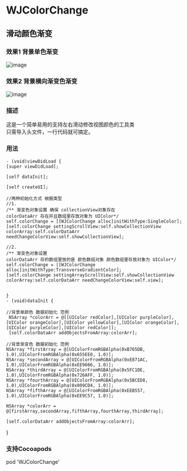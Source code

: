 # WJColorChange
## 滑动颜色渐变

### 效果1 背景单色渐变

![image](https://github.com/wangjin007/WJColorChange/blob/master/changeColor.gif)
### 效果2 背景横向渐变色渐变
![image](https://github.com/wangjin007/WJColorChange/blob/master/colorChange2.gif)

### 描述

这是一个简单易用的支持左右滑动修改视图颜色的工具类  
只需导入头文件，一行代码就可搞定。

### 用法 
    - (void)viewDidLoad {
    [super viewDidLoad];
    
    [self dataInit];
    
    [self createUI];
    
    //两种初始化方式 根据类型
    //1.
    /** 渐变色对象设置 确保 collectionView对象存在
    colorDataArr 存在并且数组里存放对象为 UIColor*/
    self.colorChange = [[WJColorChange alloc]initWithType:SingleColor];
    [self.colorChange settingScrollView:self.showCollectionView colorArray:self.colorDataArr needChangeColorView:self.showCollectionView];
    
    //2.
    /** 渐变色对象设置 
    colorDataArr 存的数组里放的是 颜色数组对象 颜色数组里存放对象为 UIColor*/
    self.colorChange = [[WJColorChange alloc]initWithType:TransverseGradientColor];
    [self.colorChange settingArrayScrollView:self.showCollectionView colorArray:self.colorDataArr needChangeColorView:self.view];
    
    
    }
    - (void)dataInit {
    
    //背景单颜色 数据初始化 范例
     NSArray *colorArr = @[[UIColor redColor],[UIColor purpleColor],[UIColor orangeColor],[UIColor yellowColor],[UIColor orangeColor],[UIColor purpleColor],[UIColor redColor]];
     [self.colorDataArr addObjectsFromArray:colorArr];
    
    //背景渐变色 数据初始化 范例
    NSArray *firstArray = @[UIColorFromRGBAlpha(0xB765DB, 1.0),UIColorFromRGBAlpha(0x655EE0, 1.0)];
    NSArray *secondArray = @[UIColorFromRGBAlpha(0xE871AC, 1.0),UIColorFromRGBAlpha(0xEE9666, 1.0)];
    NSArray *thirdArray = @[UIColorFromRGBAlpha(0x5FC1DE, 1.0),UIColorFromRGBAlpha(0x726AFF, 1.0)];
    NSArray *fourthArray = @[UIColorFromRGBAlpha(0x5BCED8, 1.0),UIColorFromRGBAlpha(0x009CD4, 1.0)];
    NSArray *fifthArray = @[UIColorFromRGBAlpha(0xEEB557, 1.0),UIColorFromRGBAlpha(0xEE9C57, 1.0)];

    NSArray *colorArr = @[firstArray,secondArray,fifthArray,fourthArray,thirdArray];
    
    [self.colorDataArr addObjectsFromArray:colorArr];
}
    

### 支持Cocoapods 
pod 'WJColorChange'
